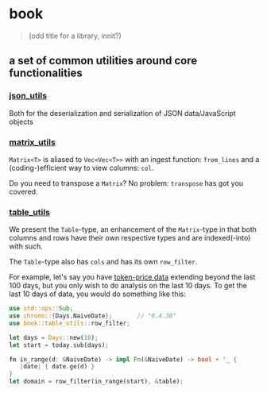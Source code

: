 # book

> (odd title for a library, innit?)

## a set of common utilities around core functionalities

### [json_utils](utils/json_utils.rs)

Both for the deserialization and serialization of JSON data/JavaScript objects

### [matrix_utils](utils/matrix_utils.rs)

`Matrix<T>` is aliased to `Vec<Vec<T>>` with an ingest function: 
`from_lines` and a (coding-)efficient way to view columns: `col`. 

Do you need to transpose a `Matrix`? No problem: `transpose` has got you 
covered.

### [table_utils](utils/table_utils.rs)

We present the `Table`-type, an enhancement of the `Matrix`-type in that both
columns and rows have their own respective types and are indexed(-into) with
such.

The `Table`-type also has `cols` and has its own `row_filter`.

For example, let's say you have 
[token-price data](../../../data-files/csv/pivots.csv) extending beyond the last
100 days, but you only wish to do analysis on the last 10 days. To get the last
10 days of data, you would do something like this:

```Rust
use std::ops::Sub;
use chrono::{Days,NaiveDate};       // "0.4.38"
use book::table_utils::row_filter;

let days = Days::new(10);
let start = today.sub(days);

fn in_range(d: &NaiveDate) -> impl Fn(&NaiveDate) -> bool + '_ {
   |date| { date.ge(d) }
}
let domain = row_filter(in_range(start), &table);
```
